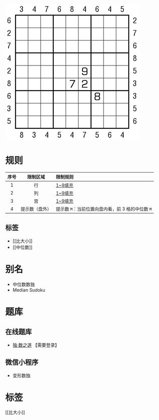 ![](../../../images/sudoku/中位数数独.png)

# 规则
| 序号  |  限制区域   | 限制规则                           |
|:---:|:-------:|:-------------------------------|
|  1  |    行    | [1~9填充]                        |
|  2  |    列    | [1~9填充]                        |
|  3  |    宫    | [1~9填充]                        |
|  4  | 提示数（盘外） | 提示数 `M`：当前位置向盘内看，前 3 格的中位数 `M` |

## 标签
- [[比大小]]
- [[中位数]]

# 别名
- 中位数数独
- Median Sudoku

# 题库

## 在线题库
- [独·数之道](http://www.sudokufans.org.cn/main.index.php?type=px2) 【需要登录】

## 微信小程序
- 变形数独

# 标签
[[比大小]]

[1~9填充]: ../../../rules.md#1to9填充
